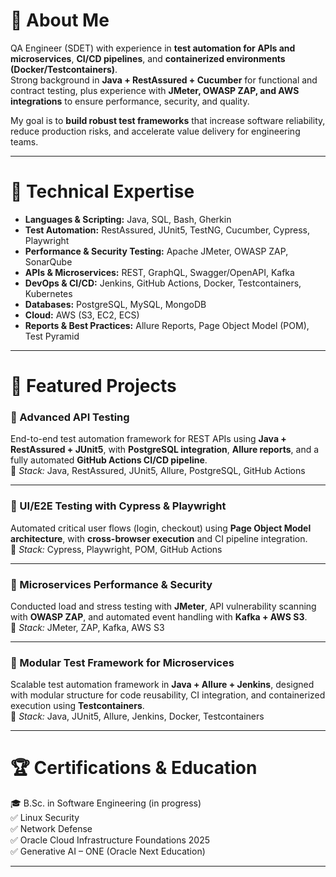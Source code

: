 # 🧪 About Me  
QA Engineer (SDET) with experience in **test automation for APIs and microservices**, **CI/CD pipelines**, and **containerized environments (Docker/Testcontainers)**.  
Strong background in **Java + RestAssured + Cucumber** for functional and contract testing, plus experience with **JMeter, OWASP ZAP, and AWS integrations** to ensure performance, security, and quality.  

My goal is to **build robust test frameworks** that increase software reliability, reduce production risks, and accelerate value delivery for engineering teams.  

---

# 🔧 Technical Expertise  

- **Languages & Scripting:** Java, SQL, Bash, Gherkin  
- **Test Automation:** RestAssured, JUnit5, TestNG, Cucumber, Cypress, Playwright  
- **Performance & Security Testing:** Apache JMeter, OWASP ZAP, SonarQube  
- **APIs & Microservices:** REST, GraphQL, Swagger/OpenAPI, Kafka  
- **DevOps & CI/CD:** Jenkins, GitHub Actions, Docker, Testcontainers, Kubernetes  
- **Databases:** PostgreSQL, MySQL, MongoDB  
- **Cloud:** AWS (S3, EC2, ECS)  
- **Reports & Best Practices:** Allure Reports, Page Object Model (POM), Test Pyramid  

---

# 🚀 Featured Projects  

### 🔹 Advanced API Testing  
End-to-end test automation framework for REST APIs using **Java + RestAssured + JUnit5**, with **PostgreSQL integration**, **Allure reports**, and a fully automated **GitHub Actions CI/CD pipeline**.  
📌 *Stack:* Java, RestAssured, JUnit5, Allure, PostgreSQL, GitHub Actions  

---

### 🔹 UI/E2E Testing with Cypress & Playwright  
Automated critical user flows (login, checkout) using **Page Object Model architecture**, with **cross-browser execution** and CI pipeline integration.  
📌 *Stack:* Cypress, Playwright, POM, GitHub Actions  

---

### 🔹 Microservices Performance & Security  
Conducted load and stress testing with **JMeter**, API vulnerability scanning with **OWASP ZAP**, and automated event handling with **Kafka + AWS S3**.  
📌 *Stack:* JMeter, ZAP, Kafka, AWS S3  

---

### 🔹 Modular Test Framework for Microservices  
Scalable test automation framework in **Java + Allure + Jenkins**, designed with modular structure for code reusability, CI integration, and containerized execution using **Testcontainers**.  
📌 *Stack:* Java, JUnit5, Allure, Jenkins, Docker, Testcontainers  

---

# 🏆 Certifications & Education  

🎓 B.Sc. in Software Engineering (in progress)  
✅ Linux Security  
✅ Network Defense  
✅ Oracle Cloud Infrastructure Foundations 2025  
✅ Generative AI – ONE (Oracle Next Education)  

---
